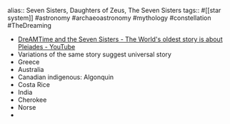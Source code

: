 alias:: Seven Sisters, Daughters of Zeus, The Seven Sisters
tags:: #[[star system]] #astronomy #archaeoastronomy #mythology #constellation #TheDreaming

- [DreAMTime and the Seven Sisters - The World's oldest story is about Pleiades - YouTube](https://www.youtube.com/watch?v=_qyjKND3dAE)
- Variations of the same story suggest universal story
- Greece
- Australia
- Canadian indigenous: Algonquin
- Costa Rice
- India
- Cherokee
- Norse
-
